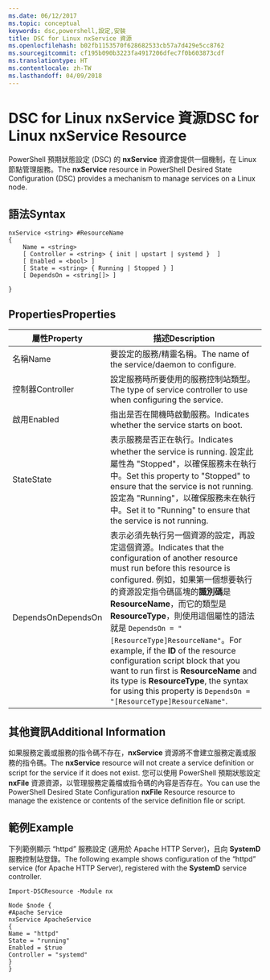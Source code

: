 ```yaml
---
ms.date: 06/12/2017
ms.topic: conceptual
keywords: dsc,powershell,設定,安裝
title: DSC for Linux nxService 資源
ms.openlocfilehash: b02fb1153570f628682533cb57a7d429e5cc8762
ms.sourcegitcommit: cf195b090b3223fa4917206dfec7f0b603873cdf
ms.translationtype: HT
ms.contentlocale: zh-TW
ms.lasthandoff: 04/09/2018
---
```

# <a name="dsc-for-linux-nxservice-resource"></a><span data-ttu-id="cb117-103">DSC for Linux nxService 資源</span><span class="sxs-lookup"><span data-stu-id="cb117-103">DSC for Linux nxService Resource</span></span>

<span data-ttu-id="cb117-104">PowerShell 預期狀態設定 (DSC) 的 **nxService** 資源會提供一個機制，在 Linux 節點管理服務。</span><span class="sxs-lookup"><span data-stu-id="cb117-104">The **nxService** resource in PowerShell Desired State Configuration (DSC) provides a mechanism to manage services on a Linux node.</span></span>

## <a name="syntax"></a><span data-ttu-id="cb117-105">語法</span><span class="sxs-lookup"><span data-stu-id="cb117-105">Syntax</span></span>

```
nxService <string> #ResourceName
{
    Name = <string>
    [ Controller = <string> { init | upstart | systemd }  ]
    [ Enabled = <bool> ]
    [ State = <string> { Running | Stopped } ]
    [ DependsOn = <string[]> ]

}
```

## <a name="properties"></a><span data-ttu-id="cb117-106">Properties</span><span class="sxs-lookup"><span data-stu-id="cb117-106">Properties</span></span>
|  <span data-ttu-id="cb117-107">屬性</span><span class="sxs-lookup"><span data-stu-id="cb117-107">Property</span></span> |  <span data-ttu-id="cb117-108">描述</span><span class="sxs-lookup"><span data-stu-id="cb117-108">Description</span></span> |
|---|---|
| <span data-ttu-id="cb117-109">名稱</span><span class="sxs-lookup"><span data-stu-id="cb117-109">Name</span></span>| <span data-ttu-id="cb117-110">要設定的服務/精靈名稱。</span><span class="sxs-lookup"><span data-stu-id="cb117-110">The name of the service/daemon to configure.</span></span>|
| <span data-ttu-id="cb117-111">控制器</span><span class="sxs-lookup"><span data-stu-id="cb117-111">Controller</span></span>| <span data-ttu-id="cb117-112">設定服務時所要使用的服務控制站類型。</span><span class="sxs-lookup"><span data-stu-id="cb117-112">The type of service controller to use when configuring the service.</span></span>|
| <span data-ttu-id="cb117-113">啟用</span><span class="sxs-lookup"><span data-stu-id="cb117-113">Enabled</span></span>| <span data-ttu-id="cb117-114">指出是否在開機時啟動服務。</span><span class="sxs-lookup"><span data-stu-id="cb117-114">Indicates whether the service starts on boot.</span></span>|
| <span data-ttu-id="cb117-115">State</span><span class="sxs-lookup"><span data-stu-id="cb117-115">State</span></span>| <span data-ttu-id="cb117-116">表示服務是否正在執行。</span><span class="sxs-lookup"><span data-stu-id="cb117-116">Indicates whether the service is running.</span></span> <span data-ttu-id="cb117-117">設定此屬性為 "Stopped"，以確保服務未在執行中。</span><span class="sxs-lookup"><span data-stu-id="cb117-117">Set this property to "Stopped" to ensure that the service is not running.</span></span> <span data-ttu-id="cb117-118">設定為 "Running"，以確保服務未在執行中。</span><span class="sxs-lookup"><span data-stu-id="cb117-118">Set it to "Running" to ensure that the service is not running.</span></span>|
| <span data-ttu-id="cb117-119">DependsOn</span><span class="sxs-lookup"><span data-stu-id="cb117-119">DependsOn</span></span> | <span data-ttu-id="cb117-120">表示必須先執行另一個資源的設定，再設定這個資源。</span><span class="sxs-lookup"><span data-stu-id="cb117-120">Indicates that the configuration of another resource must run before this resource is configured.</span></span> <span data-ttu-id="cb117-121">例如，如果第一個想要執行的資源設定指令碼區塊的**識別碼**是 **ResourceName**，而它的類型是 **ResourceType**，則使用這個屬性的語法就是 `DependsOn = "[ResourceType]ResourceName"`。</span><span class="sxs-lookup"><span data-stu-id="cb117-121">For example, if the **ID** of the resource configuration script block that you want to run first is **ResourceName** and its type is **ResourceType**, the syntax for using this property is `DependsOn = "[ResourceType]ResourceName"`.</span></span>|


## <a name="additional-information"></a><span data-ttu-id="cb117-122">其他資訊</span><span class="sxs-lookup"><span data-stu-id="cb117-122">Additional Information</span></span>

<span data-ttu-id="cb117-123">如果服務定義或服務的指令碼不存在，**nxService** 資源將不會建立服務定義或服務的指令碼。</span><span class="sxs-lookup"><span data-stu-id="cb117-123">The **nxService** resource will not create a service definition or script for the service if it does not exist.</span></span> <span data-ttu-id="cb117-124">您可以使用 PowerShell 預期狀態設定 **nxFile** 資源資源，以管理服務定義檔或指令碼的內容是否存在。</span><span class="sxs-lookup"><span data-stu-id="cb117-124">You can use the PowerShell Desired State Configuration **nxFile** Resource resource to manage the existence or contents of the service definition file or script.</span></span>

## <a name="example"></a><span data-ttu-id="cb117-125">範例</span><span class="sxs-lookup"><span data-stu-id="cb117-125">Example</span></span>

<span data-ttu-id="cb117-126">下列範例顯示 “httpd” 服務設定 (適用於 Apache HTTP Server)，且向 **SystemD** 服務控制站登錄。</span><span class="sxs-lookup"><span data-stu-id="cb117-126">The following example shows configuration of the “httpd” service (for Apache HTTP Server), registered with the **SystemD** service controller.</span></span>

```
Import-DSCResource -Module nx

Node $node {
#Apache Service
nxService ApacheService
{
Name = "httpd"
State = "running"
Enabled = $true
Controller = "systemd"
}
}
```